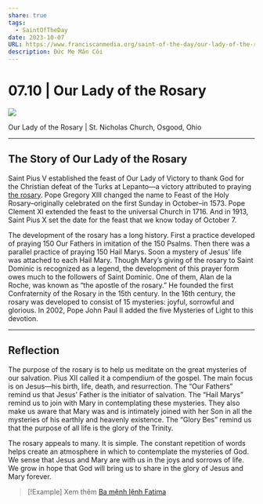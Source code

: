 ```yaml
---
share: true
tags:
  - SaintOfTheDay
date: 2023-10-07
URL: https://www.franciscanmedia.org/saint-of-the-day/our-lady-of-the-rosary/
description: Đức Mẹ Mân Côi
---
```


# 07.10 | Our Lady of the Rosary

![](https://i.imgur.com/RRWWw28.png)


Our Lady of the Rosary | St. Nicholas Church, Osgood, Ohio

---
## The Story of Our Lady of the Rosary

Saint Pius V established the feast of Our Lady of Victory to thank God for the Christian defeat of the Turks at Lepanto—a victory attributed to praying [the rosary](https://www.franciscanmedia.org/rosary/). Pope Gregory XIII changed the name to Feast of the Holy Rosary–originally celebrated on the first Sunday in October–in 1573. Pope Clement XI extended the feast to the universal Church in 1716. And in 1913, Saint Pius X set the date for the feast that we know today of October 7.

The development of the rosary has a long history. First a practice developed of praying 150 Our Fathers in imitation of the 150 Psalms. Then there was a parallel practice of praying 150 Hail Marys. Soon a mystery of Jesus’ life was attached to each Hail Mary. Though Mary’s giving of the rosary to Saint Dominic is recognized as a legend, the development of this prayer form owes much to the followers of Saint Dominic. One of them, Alan de la Roche, was known as “the apostle of the rosary.” He founded the first Confraternity of the Rosary in the 15th century. In the 16th century, the rosary was developed to consist of 15 mysteries: joyful, sorrowful and glorious. In 2002, Pope John Paul II added the five Mysteries of Light to this devotion.

---
## Reflection

The purpose of the rosary is to help us meditate on the great mysteries of our salvation. Pius XII called it a compendium of the gospel. The main focus is on Jesus—his birth, life, death, and resurrection. The “Our Fathers” remind us that Jesus’ Father is the initiator of salvation. The “Hail Marys” remind us to join with Mary in contemplating these mysteries. They also make us aware that Mary was and is intimately joined with her Son in all the mysteries of his earthly and heavenly existence. The “Glory Bes” remind us that the purpose of all life is the glory of the Trinity.

The rosary appeals to many. It is simple. The constant repetition of words helps create an atmosphere in which to contemplate the mysteries of God. We sense that Jesus and Mary are with us in the joys and sorrows of life. We grow in hope that God will bring us to share in the glory of Jesus and Mary forever.

> [!Example] Xem thêm
> [Ba mệnh lệnh Fatima](./Ba%20m%E1%BB%87nh%20l%E1%BB%87nh%20Fatima.md)